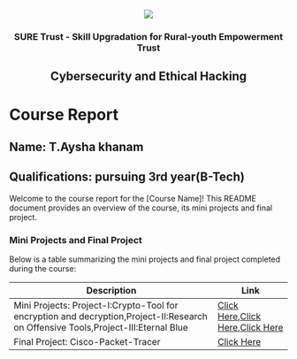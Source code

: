 <!-- PROJECT LOGO -->
<br />

<div align="center">
   <img src='https://user-images.githubusercontent.com/73131499/166115643-d3187f47-d38f-41b2-ae42-5ecbbc60de14.png' />


<h3 align="center">SURE Trust - Skill Upgradation for Rural-youth Empowerment Trust</h3>
  <h2> Cybersecurity and Ethical Hacking </h2>
</div>

# Course Report

## Name: T.Aysha khanam

## Qualifications: pursuing 3rd year(B-Tech)

Welcome to the course report for the [Course Name]! This README document provides an overview of the course, its mini projects and final project.

### Mini Projects and Final Project

Below is a table summarizing the mini projects and final project completed during the course:

| Description                               | Link                                    |
|-------------------------------------------|-----------------------------------------|
| Mini Projects: Project-I:Crypto-Tool for encryption and decryption,Project-II:Research on Offensive Tools,Project-III:Eternal Blue    | [Click Here](),[Click Here](),[Click Here]()                         |
| Final Project: Cisco-Packet-Tracer   | [Click Here]()                         |